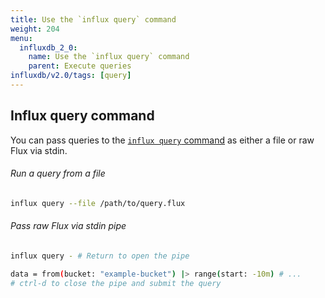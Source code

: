 ```yaml
---
title: Use the `influx query` command
weight: 204
menu:
  influxdb_2_0:
    name: Use the `influx query` command
    parent: Execute queries
influxdb/v2.0/tags: [query]
---
```


## Influx query command

You can pass queries to the [`influx query` command](/influxdb/v2.0/reference/cli/influx/query)
as either a file or raw Flux via stdin.

###### Run a query from a file

```bash
influx query --file /path/to/query.flux
```

###### Pass raw Flux via stdin pipe

```bash
influx query - # Return to open the pipe

data = from(bucket: "example-bucket") |> range(start: -10m) # ...
# ctrl-d to close the pipe and submit the query
```
